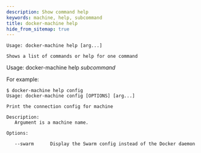 ```yaml
---
description: Show command help
keywords: machine, help, subcommand
title: docker-machine help
hide_from_sitemap: true
---
```


```none
Usage: docker-machine help [arg...]

Shows a list of commands or help for one command
```

Usage: docker-machine help _subcommand_

For example:

```none
$ docker-machine help config
Usage: docker-machine config [OPTIONS] [arg...]

Print the connection config for machine

Description:
   Argument is a machine name.

Options:

   --swarm      Display the Swarm config instead of the Docker daemon
```
